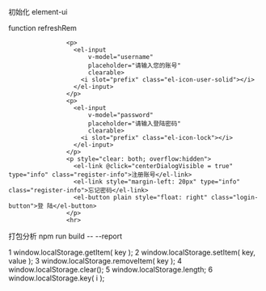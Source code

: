 初始化
element-ui

function refreshRem

````
                <p>
                  <el-input
                      v-model="username"
                      placeholder="请输入您的账号"
                      clearable>
                    <i slot="prefix" class="el-icon-user-solid"></i>
                  </el-input>
                </p>
                <p>
                  <el-input
                      v-model="password"
                      placeholder="请输入登陆密码"
                      clearable>
                    <i slot="prefix" class="el-icon-lock"></i>
                  </el-input>
                </p>
                <p style="clear: both; overflow:hidden">
                  <el-link @click="centerDialogVisible = true" type="info" class="register-info">注册账号</el-link>
                  <el-link style="margin-left: 20px" type="info" class="register-info">忘记密码</el-link>
                  <el-button plain style="float: right" class="login-button">登 陆</el-button>
                </p>
                <hr>
````



打包分析
npm run build -- --report

1 window.localStorage.getItem( key );
2 window.localStorage.setItem( key, value );
3 window.localStorage.removeItem( key );
4 window.localStorage.clear();
5 window.localStorage.length;
6 window.localStorage.key( i );